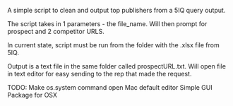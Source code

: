 A simple script to clean and output top publishers from a 5IQ query output.

The script takes in 1 parameters - the file_name. Will then prompt for prospect and 2 competitor URLS.

In current state, script must be run from the folder with the .xlsx file from 5IQ.

Output is a text file in the same folder called prospectURL.txt. Will open file in text editor for easy sending to the rep that made the request.

TODO:
Make os.system command open Mac default editor
Simple GUI
Package for OSX
